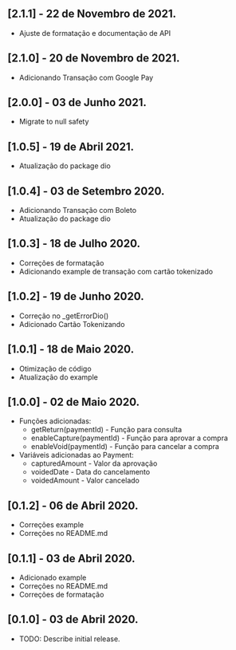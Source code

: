 ## [2.1.1] - 22 de Novembro de 2021.

* Ajuste de formatação e documentação de API

## [2.1.0] - 20 de Novembro de 2021.

* Adicionando Transação com Google Pay

## [2.0.0] - 03 de Junho 2021.

* Migrate to null safety

## [1.0.5] - 19 de Abril 2021.

* Atualização do package dio

## [1.0.4] - 03 de Setembro 2020.

* Adicionando Transação com Boleto
* Atualização do package dio

## [1.0.3] - 18 de Julho 2020.

* Correções de formatação
* Adicionando example de transação com cartão tokenizado

## [1.0.2] - 19 de Junho 2020.

* Correção no _getErrorDio()
* Adicionado Cartão Tokenizando

## [1.0.1] - 18 de Maio 2020.

* Otimização de código
* Atualização do example

## [1.0.0] - 02 de Maio 2020.

* Funções adicionadas:
    * getReturn(paymentId) - Função para consulta
    * enableCapture(paymentId) - Função para aprovar a compra
    * enableVoid(paymentId) - Função para cancelar a compra
* Variáveis adicionadas ao Payment:
    * capturedAmount - Valor da aprovação
    * voidedDate - Data do cancelamento
    * voidedAmount - Valor cancelado

## [0.1.2] - 06 de Abril 2020.

* Correções example
* Correções no README.md

## [0.1.1] - 03 de Abril 2020.

* Adicionado example
* Correções no README.md
* Correções de formatação

## [0.1.0] - 03 de Abril 2020.

* TODO: Describe initial release.